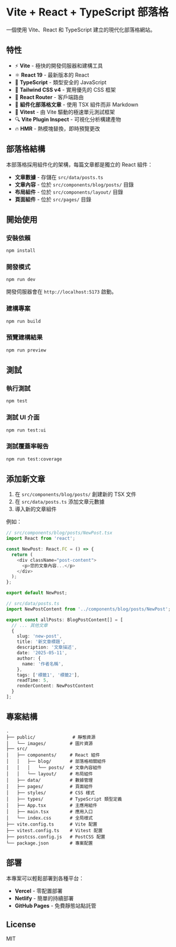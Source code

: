 # Vite + React + TypeScript 部落格

一個使用 Vite、React 和 TypeScript 建立的現代化部落格網站。

## 特性

- ⚡️ **Vite** - 極快的開發伺服器和建構工具
- ⚛️ **React 19** - 最新版本的 React
- 🔷 **TypeScript** - 類型安全的 JavaScript
- 🎨 **Tailwind CSS v4** - 實用優先的 CSS 框架
- 🔀 **React Router** - 客戶端路由
- 📝 **組件化部落格文章** - 使用 TSX 組件而非 Markdown
- 🧪 **Vitest** - 由 Vite 驅動的極速單元測試框架
- 🔍 **Vite Plugin Inspect** - 可視化分析構建產物
- 🔥 **HMR** - 熱模塊替換，即時預覽更改

## 部落格結構

本部落格採用組件化的架構，每篇文章都是獨立的 React 組件：

- **文章數據** - 存儲在 `src/data/posts.ts`
- **文章內容** - 位於 `src/components/blog/posts/` 目錄
- **布局組件** - 位於 `src/components/layout/` 目錄
- **頁面組件** - 位於 `src/pages/` 目錄

## 開始使用

### 安裝依賴

```bash
npm install
```

### 開發模式

```bash
npm run dev
```

開發伺服器會在 `http://localhost:5173` 啟動。

### 建構專案

```bash
npm run build
```

### 預覽建構結果

```bash
npm run preview
```

## 測試

### 執行測試

```bash
npm test
```

### 測試 UI 介面

```bash
npm run test:ui
```

### 測試覆蓋率報告

```bash
npm run test:coverage
```

## 添加新文章

1. 在 `src/components/blog/posts/` 創建新的 TSX 文件
2. 在 `src/data/posts.ts` 添加文章元數據
3. 導入新的文章組件

例如：

```typescript
// src/components/blog/posts/NewPost.tsx
import React from 'react';

const NewPost: React.FC = () => {
  return (
    <div className="post-content">
      <p>您的文章內容...</p>
    </div>
  );
};

export default NewPost;
```

```typescript
// src/data/posts.ts
import NewPostContent from '../components/blog/posts/NewPost';

export const allPosts: BlogPostContent[] = [
  // ... 其他文章
  {
    slug: 'new-post',
    title: '新文章標題',
    description: '文章描述',
    date: '2025-05-11',
    author: {
      name: '作者名稱',
    },
    tags: ['標籤1', '標籤2'],
    readTime: 5,
    renderContent: NewPostContent
  }
];
```

## 專案結構

```
.
├── public/              # 靜態資源
│   └── images/         # 圖片資源
├── src/
│   ├── components/     # React 組件
│   │   ├── blog/       # 部落格相關組件
│   │   │   └── posts/  # 文章內容組件
│   │   └── layout/     # 布局組件
│   ├── data/           # 數據管理
│   ├── pages/          # 頁面組件
│   ├── styles/         # CSS 樣式
│   ├── types/          # TypeScript 類型定義
│   ├── App.tsx         # 主應用組件
│   ├── main.tsx        # 應用入口
│   └── index.css       # 全局樣式
├── vite.config.ts      # Vite 配置
├── vitest.config.ts    # Vitest 配置
├── postcss.config.js   # PostCSS 配置
└── package.json        # 專案配置
```

## 部署

本專案可以輕鬆部署到各種平台：

- **Vercel** - 零配置部署
- **Netlify** - 簡單的持續部署
- **GitHub Pages** - 免費靜態站點託管

## License

MIT
